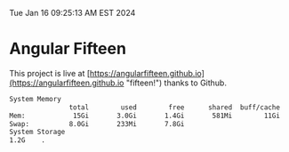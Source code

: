 Tue Jan 16 09:25:13 AM EST 2024

# Angular Fifteen


This project is live at [https://angularfifteen.github.io](https://angularfifteen.github.io "fifteen!") thanks to Github.

```bash
System Memory
               total        used        free      shared  buff/cache   available
Mem:            15Gi       3.0Gi       1.4Gi       581Mi        11Gi        12Gi
Swap:          8.0Gi       233Mi       7.8Gi
System Storage
1.2G	.
```
